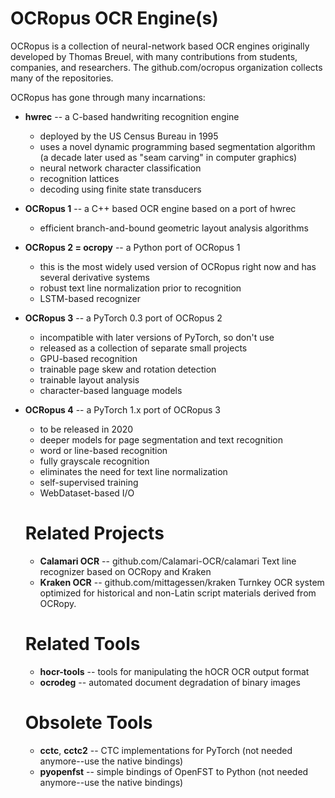 # OCRopus OCR Engine(s)

OCRopus is a collection of neural-network based OCR engines originally developed by Thomas Breuel, with many contributions from students, companies, and researchers. The github.com/ocropus organization collects many of the repositories.

OCRopus has gone through many incarnations:

- **hwrec** -- a C-based handwriting recognition engine
  - deployed by the US Census Bureau in 1995
  - uses a novel dynamic programming based segmentation algorithm (a decade later used as "seam carving" in computer graphics)
  - neural network character classification
  - recognition lattices
  - decoding using finite state transducers
- **OCRopus 1** -- a C++ based OCR engine based on a port of hwrec
  - efficient branch-and-bound geometric layout analysis algorithms
- **OCRopus 2 = ocropy** -- a Python port of OCRopus 1
  - this is the most widely used version of OCRopus right now and has several derivative systems
  - robust text line normalization prior to recognition
  - LSTM-based recognizer
- **OCRopus 3** -- a PyTorch 0.3 port of OCRopus 2
  - incompatible with later versions of PyTorch, so don't use
  - released as a collection of separate small projects
  - GPU-based recognition
  - trainable page skew and rotation detection
  - trainable layout analysis
  - character-based language models
- **OCRopus 4** -- a PyTorch 1.x port of OCRopus 3
  - to be released in 2020
  - deeper models for page segmentation and text recognition
  - word or line-based recognition
  - fully grayscale recognition
  - eliminates the need for text line normalization
  - self-supervised training
  - WebDataset-based I/O
  
  # Related Projects
  
  - **Calamari OCR** -- github.com/Calamari-OCR/calamari Text line recognizer based on OCRopy and Kraken
  - **Kraken OCR** -- github.com/mittagessen/kraken Turnkey OCR system optimized for historical and non-Latin script materials derived from OCRopy.
  
  # Related Tools
  
  - **hocr-tools** -- tools for manipulating the hOCR OCR output format
  - **ocrodeg** -- automated document degradation of binary images
  
  # Obsolete Tools
  
  - **cctc**, **cctc2** -- CTC implementations for PyTorch (not needed anymore--use the native bindings)
  - **pyopenfst** -- simple bindings of OpenFST to Python (not needed anymore--use the native bindings)
